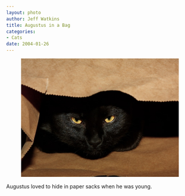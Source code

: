 ```yaml
--- 
layout: photo
author: Jeff Watkins
title: Augustus in a Bag
categories: 
- Cats
date: 2004-01-26
---
```


<figure><img class="photo" src="/photos/augustus-in-a-bag.jpg"></figure>

Augustus loved to hide in paper sacks when he was young.

